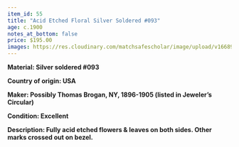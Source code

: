 ```yaml
---
item_id: 55
title: "Acid Etched Floral Silver Soldered #093"
age: c.1900
notes_at_bottom: false
price: $195.00
images: https://res.cloudinary.com/matchsafescholar/image/upload/v1668956629/Broganfront_3.jpg
---
```

**Material: 		Silver soldered #093**


**Country of origin:     USA**


**Maker:		       Possibly Thomas Brogan, NY, 1896-1905 (listed in Jeweler’s Circular)**


**Condition:		Excellent**


**Description: 		Fully acid etched flowers & leaves on both sides. Other marks crossed out on bezel.**